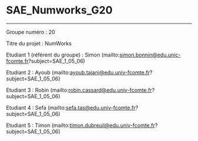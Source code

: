 # SAE_Numworks_G20
***
Groupe numéro : 20

Titre du projet : NumWorks 

Etudiant 1 (référent du groupe) :  Simon (mailto:simon.bonnin@edu.unic-fcomte.fr?subject=SAE_1_05_06) 

Etudiant 2 : Ayoub (mailto:ayoub.tajani@edu.univ-fcomte.fr?subject=SAE_1_05_06) 

Etudiant 3 : Robin (mailto:robin.cassard@edu.univ-fcomte.fr?subject=SAE_1_05_06) 

Etudiant 4 : Sefa (mailto:sefa.tas@edu.univ-fcomte.fr?subject=SAE_1_05_06) 

Etudiant 5 : Timon (mailto:timon.dubreuil@edu.univ-fcomte.fr?subject=SAE_1_05_06) 
